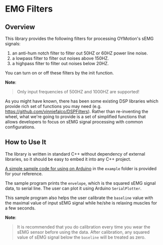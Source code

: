 # EMG Filters

## Overview
This library provides the following filters for processing OYMotion's sEMG
signals:

1. an anti-hum notch filter to filter out 50HZ or 60HZ power line noise.
2. a lowpass filter to filter out noises above 150HZ.
3. a highpass filter to filter out noises below 20HZ.

You can turn on or off these filters by the init function.

**Note**:
> Only input frequencies of 500HZ and 1000HZ are supported!

As you might have known, there has been some existing DSP libraries which
provide rich set of functions you may need (e.g. https://github.com/vinniefalco/DSPFilters).
Rather than re-inventing the wheel, what we're going to provide is
a set of simplified functions that allows developers to focus on sEMG signal
processing with common configurations.

## How to Use It
The library is written in standard C++ without dependency of external
libraries, so it should be easy to embed it into any C++ project.

[A simple sample code for using on Arduino][ArduinoSampleCode] in the `example`
folder is provided for your reference.

The sample program prints the `envelope`, which is the squared sEMG signal
data, to serial line. The user can plot it using Arduino `SerialPlotter`.

This sample program also helps the user calibrate the `baseline` value with
the maximal value of input sEMG signal while he/she is relaxing muscles for
a few seconds.

**Note**:
> It is recommended that you do calibration every time you wear
> the sEMG sensor before using the data. After calibration, any squared
> value of sEMG signal below the `baseline` will be treated as zero.

[ArduinoSampleCode]: https://github.com/oymotion/EMGFilters/blob/master/examples/SimpleEMGFilters/SimpleEMGFilters.ino
